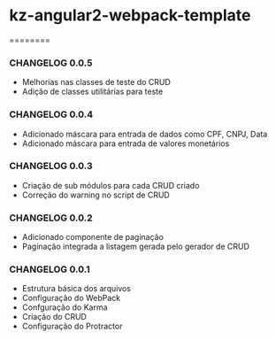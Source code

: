 # kz-angular2-webpack-template
========

### CHANGELOG 0.0.5

* Melhorias nas classes de teste do CRUD
* Adição de classes utilitárias para teste

### CHANGELOG 0.0.4

* Adicionado máscara para entrada de dados como CPF, CNPJ, Data
* Adicionado máscara para entrada de valores monetários

### CHANGELOG 0.0.3

* Criação de sub módulos para cada CRUD criado
* Correção do warning no script de CRUD

### CHANGELOG 0.0.2

* Adicionado componente de paginação
* Paginação integrada a listagem gerada pelo gerador de CRUD

### CHANGELOG 0.0.1

* Estrutura básica dos arquivos
* Configuração do WebPack
* Confguração do Karma
* Criação do CRUD
* Configuração do Protractor